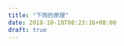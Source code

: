 ```yaml
--- 
title: "下雨的原理" 
date: 2018-10-18T08:23:16+08:00 
draft: true 
--- 
```



<!--stackedit_data:
eyJoaXN0b3J5IjpbMTA0NjgyNTY0M119
-->